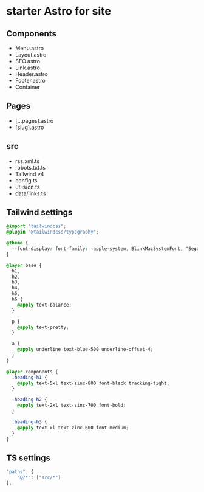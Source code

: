 # starter Astro for site

## Components

- Menu.astro
- Layout.astro
- SEO.astro
- Link.astro
- Header.astro
- Footer.astro
- Container

## Pages

- [...pages].astro
- [slug].astro

## src

- rss.xml.ts
- robots.txt.ts
- Tailwind v4
- config.ts
- utils/cn.ts
- data/links.ts

## Tailwind settings

```css
@import "tailwindcss";
@plugin "@tailwindcss/typography";

@theme {
  --font-display: font-family: -apple-system, BlinkMacSystemFont, "Segoe UI", Roboto, "Helvetica Neue", Arial, sans-serif;
}

@layer base {
  h1,
  h2,
  h3,
  h4,
  h5,
  h6 {
    @apply text-balance;
  }

  p {
    @apply text-pretty;
  }

  a {
    @apply underline text-blue-500 underline-offset-4;
  }
}

@layer components {
  .heading-h1 {
    @apply text-5xl text-zinc-800 font-black tracking-tight;
  }

  .heading-h2 {
    @apply text-2xl text-zinc-700 font-bold;
  }

  .heading-h3 {
    @apply text-xl text-zinc-600 font-medium;
  }
}
```

## TS settings

```ts
"paths": {
	"@/*": ["src/*"]
},
```
